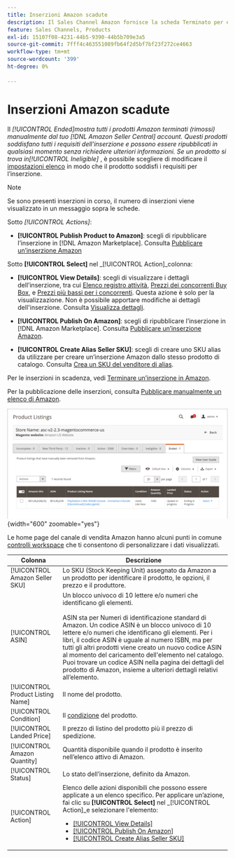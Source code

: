```yaml
---
title: Inserzioni Amazon scadute
description: Il Sales Channel Amazon fornisce la scheda Terminato per esaminare le inserzioni scadute di Amazon Marketplace, che puoi ripubblicare quando lo desideri.
feature: Sales Channels, Products
exl-id: 15107f08-4231-44b5-9390-44b5b709e3a5
source-git-commit: 7fff4c463551089fb64f2d5bf7bf23f272ce4663
workflow-type: tm+mt
source-wordcount: '399'
ht-degree: 0%

---
```


# Inserzioni Amazon scadute

Il _[!UICONTROL Ended]_mostra tutti i prodotti Amazon terminati (rimossi) manualmente dal tuo [!DNL Amazon Seller Central] account. Questi prodotti soddisfano tutti i requisiti dell’inserzione e possono essere ripubblicati in qualsiasi momento senza richiedere ulteriori informazioni. Se un prodotto si trova in_[!UICONTROL Ineligible]_ , è possibile scegliere di modificare il [impostazioni elenco](./listing-settings.md) in modo che il prodotto soddisfi i requisiti per l’inserzione.

>[!NOTE]
>
>Se sono presenti inserzioni in corso, il numero di inserzioni viene visualizzato in un messaggio sopra le schede.

Sotto _[!UICONTROL Actions]_:

- **[!UICONTROL Publish Product to Amazon]**: scegli di ripubblicare l’inserzione in [!DNL Amazon Marketplace]. Consulta [Pubblicare un’inserzione Amazon](./publish-listings-manually.md)

Sotto **[!UICONTROL Select]** nel _[!UICONTROL Action]_colonna:

- **[!UICONTROL View Details]**: scegli di visualizzare i dettagli dell’inserzione, tra cui [Elenco registro attività](./product-listing-details.md#listing-activity-log), [Prezzi dei concorrenti Buy Box](./product-listing-details.md#buy-box-competitor-pricing), e [Prezzi più bassi per i concorrenti](./product-listing-details.md#lowest-competitor-pricing). Questa azione è solo per la visualizzazione. Non è possibile apportare modifiche ai dettagli dell&#39;inserzione. Consulta [Visualizza dettagli](./product-listing-details.md).

- **[!UICONTROL Publish On Amazon]**: scegli di ripubblicare l’inserzione in [!DNL Amazon Marketplace]. Consulta [Pubblicare un’inserzione Amazon](./publish-listings-manually.md).

- **[!UICONTROL Create Alias Seller SKU]**: scegli di creare uno SKU alias da utilizzare per creare un’inserzione Amazon dallo stesso prodotto di catalogo. Consulta [Crea un SKU del venditore di alias](./create-alias-seller-sku.md).

Per le inserzioni in scadenza, vedi [Terminare un’inserzione in Amazon](./end-listings-manually.md).

Per la pubblicazione delle inserzioni, consulta [Pubblicare manualmente un elenco di Amazon](./publish-listings-manually.md).

![Inserzioni Amazon scadute](assets/amazon-ended-listings.png){width="600" zoomable="yes"}

Le home page del canale di vendita Amazon hanno alcuni punti in comune [controlli workspace](./workspace-controls.md) che ti consentono di personalizzare i dati visualizzati.

| Colonna | Descrizione |
|-----------------------------------|------------------------------------------------------------------------------------------------------------------------------------------------------------------------------------------------------------------------------------------------------------------------------------------------------------------------------------------------------------------------------------------------------------------------------------------------------------------------------------|
| [!UICONTROL Amazon Seller SKU] | Lo SKU (Stock Keeping Unit) assegnato da Amazon a un prodotto per identificare il prodotto, le opzioni, il prezzo e il produttore. |
| [!UICONTROL ASIN] | Un blocco univoco di 10 lettere e/o numeri che identificano gli elementi.<br><br>ASIN sta per Numeri di identificazione standard di Amazon. Un codice ASIN è un blocco univoco di 10 lettere e/o numeri che identificano gli elementi. Per i libri, il codice ASIN è uguale al numero ISBN, ma per tutti gli altri prodotti viene creato un nuovo codice ASIN al momento del caricamento dell&#39;elemento nel catalogo. Puoi trovare un codice ASIN nella pagina dei dettagli del prodotto di Amazon, insieme a ulteriori dettagli relativi all’elemento. |
| [!UICONTROL Product Listing Name] | Il nome del prodotto. |
| [!UICONTROL Condition] | Il [condizione](./product-listing-condition.md) del prodotto. |
| [!UICONTROL Landed Price] | Il prezzo di listino del prodotto più il prezzo di spedizione. |
| [!UICONTROL Amazon Quantity] | Quantità disponibile quando il prodotto è inserito nell’elenco attivo di Amazon. |
| [!UICONTROL Status] | Lo stato dell’inserzione, definito da Amazon. |
| [!UICONTROL Action] | Elenco delle azioni disponibili che possono essere applicate a un elenco specifico. Per applicare un’azione, fai clic su **[!UICONTROL Select]** nel _[!UICONTROL Action]_e selezionare l&#39;elemento:<ul><li>[[!UICONTROL View Details]](./product-listing-details.md)</li><li>[[!UICONTROL Publish On Amazon]](./publish-listings-manually.md)</li><li>[[!UICONTROL Create Alias Seller SKU]](./create-alias-seller-sku.md#region-specific)</li></ul> |
